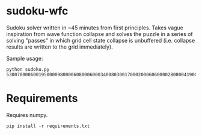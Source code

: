 # sudoku-wfc

Sudoku solver written in ~45 minutes from first principles. Takes vague inspiration from wave function collapse and solves the puzzle in a series of solving "passes" in which grid cell state collapse is unbuffered (i.e. collapse results are written to the grid immediately).

Sample usage:
```commandline
python sudoku.py 530070000600195000098000060800060003400803001700020006060000280000419005000080079
```

# Requirements
Requires numpy.
```commandline
pip install -r requirements.txt
```